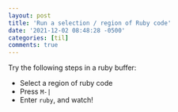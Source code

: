 ```yaml
---
layout: post
title: 'Run a selection / region of Ruby code'
date: '2021-12-02 08:48:28 -0500'
categories: [til]
comments: true
---
```


Try the following steps in a ruby buffer:

-   Select a region of ruby code
-   Press `M-|`
-   Enter `ruby`, and watch!
